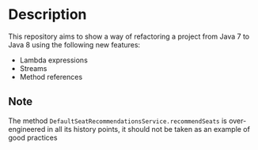 # Description
This repository aims to show a way of refactoring a project from Java 7 to Java 8 using the
following new features:
- Lambda expressions
- Streams
- Method references

## Note
The method `DefaultSeatRecommendationsService.recommendSeats` is over-engineered in all its history
points, it should not be taken as an example of good practices
